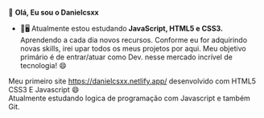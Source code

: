 👋 <b> Olá, Eu sou o Danielcsxx </b>
- 🌱🖥 Atualmente estou estudando<b> JavaScript, HTML5 e CSS3. </b><br> 
 Aprendendo a cada dia novos recursos. Conforme eu for adquirindo novas skills, irei upar todos os meus projetos por aqui. Meu objetivo primário é de entrar/atuar como Dev. nesse mercado incrível de tecnologia! 😄

Meu primeiro site https://danielcsxx.netlify.app/ desenvolvido com HTML5 CSS3 E Javascript 😄<br>
Atualmente estudando logica de programação com Javascript e também Git.
<!---
Danielcsxx/Danielcsxx is a ✨ special ✨ repository because its `README.md` (this file) appears on your GitHub profile.
You can click the Preview link to take a look at your changes.
--->
